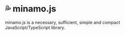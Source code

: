 # 💦 minamo.js

minamo.js is a necessary, sufficient, simple and compact JavaScript/TypeScript library.
